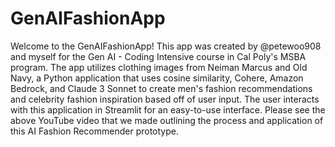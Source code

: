 # GenAIFashionApp

Welcome to the GenAIFashionApp! This app was created by @petewoo908 and myself for the Gen AI - Coding Intensive course in Cal Poly's MSBA program. The app utilizes clothing images from Neiman Marcus and Old Navy, a Python application that uses cosine similarity, Cohere, Amazon Bedrock, and Claude 3 Sonnet to create men's fashion recommendations and celebrity fashion inspiration based off of user input. The user interacts with this application in Streamlit for an easy-to-use interface. Please see the above YouTube video that we made outlining the process and application of this AI Fashion Recommender prototype.
